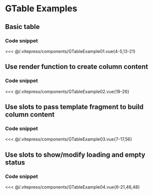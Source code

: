 # GTable Examples

  <!-- <BaseButton> Click me </BaseButton>
-->

## Basic table

<GTableExample01></GTableExample01>

### Code snippet


<<< @/.vitepress/components/GTableExample01.vue{4-5,13-21}

## Use render function to create column content

<GTableExample02/>

### Code snippet


<<< @/.vitepress/components/GTableExample02.vue{19-26}


## Use slots to pass template fragment to build column content

<GTableExample03/>

### Code snippet

<<< @/.vitepress/components/GTableExample03.vue{7-17,56}



## Use slots to show/modify loading and empty status

<GTableExample04/>

### Code snippet

<<< @/.vitepress/components/GTableExample04.vue{6-21,46,48}


<!-- <ExampleGToast /> -->

<script setup>
//import ExampleGToast from './.vitepress/components/ExampleGToast.vue';

//import { BaseButton }from 'gcomp';


/*import { onMounted } from 'vue'
/*
onMounted(() => {
  import('./lib-that-access-window-on-import').then((module) => {
    // use code
  })
})
*/

import { defineClientComponent } from 'vitepress'

const GTableExample01 = defineClientComponent(() => {
  return import('./.vitepress/components/GTableExample01.vue')
})

const GTableExample02 = defineClientComponent(() => {
  return import('./.vitepress/components/GTableExample02.vue')
})

const GTableExample03 = defineClientComponent(() => {
  return import('./.vitepress/components/GTableExample03.vue')
})

const GTableExample04 = defineClientComponent(() => {
  return import('./.vitepress/components/GTableExample04.vue')
})



</script>
